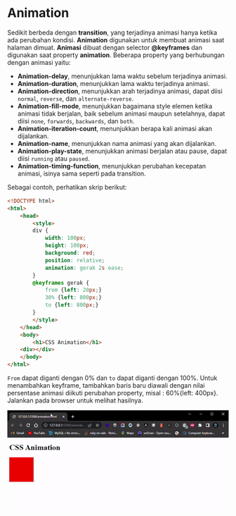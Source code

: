 # Animation

Sedikit berbeda dengan **transition**, yang terjadinya animasi hanya ketika ada perubahan kondisi. **Animation** digunakan untuk membuat animasi saat halaman dimuat. **Animasi** dibuat dengan selector **@keyframes** dan digunakan saat property **animation**. Beberapa property yang berhubungan dengan animasi yaitu:

- **Animation-delay**, menunjukkan lama waktu sebelum terjadinya animasi.
- **Animation-duration**, menunjukkan lama waktu terjadinya animasi.
- **Animation-direction**, menunjukkan arah terjadinya animasi, dapat diisi `normal`, `reverse`, dan `alternate-reverse`.
- **Animation-fill-mode**, menunjukkan bagaimana style elemen ketika animasi tidak berjalan, baik sebelum animasi maupun setelahnya, dapat diisi `none`, `forwards`, `backwards`, dan `both`.
- **Animation-iteration-count**, menunjukkan berapa kali animasi akan dijalankan.
- **Animation-name**, menunjukkan nama animasi yang akan dijalankan.
- **Animation-play-state**, menunjukkan animasi berjalan atau pause, dapat diisi `running` atau `paused`.
- **Animation-timing-function**, menunjukkan perubahan kecepatan animasi, isinya sama seperti pada transition.

Sebagai contoh, perhatikan skrip berikut:

```HTML
<!DOCTYPE html>
<html>
    <head>
        <style>
        div {
            width: 100px;
            height: 100px;
            background: red;
            position: relative;
            animation: gerak 2s ease;
        }        
        @keyframes gerak {
            from {left: 20px;}
            30% {left: 800px;}
            to {left: 800px;}
        }
        </style>
    </head>
    <body>
        <h1>CSS Animation</h1>
    <div></div>
    </body>
</html>
```

`From` dapat diganti dengan 0% dan `to` dapat diganti dengan 100%.
Untuk menambahkan keyframe, tambahkan baris baru diawali dengan nilai persentase animasi diikuti perubahan property,
misal : 60%{left: 400px}. Jalankan pada browser untuk melihat hasilnya.


![Output](./assets/css_animation.gif)